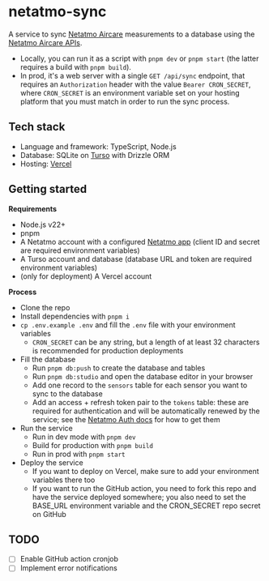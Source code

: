 # netatmo-sync

A service to sync [Netatmo Aircare](https://shop.netatmo.com/aircare) measurements to a database using the [Netatmo Aircare APIs](https://dev.netatmo.com/apidocumentation/aircare).

- Locally, you can run it as a script with `pnpm dev` or `pnpm start` (the latter requires a build with `pnpm build`).
- In prod, it's a web server with a single `GET /api/sync` endpoint, that requires an `Authorization` header with the value `Bearer CRON_SECRET`, where `CRON_SECRET` is an environment variable set on your hosting platform that you must match in order to run the sync process.

## Tech stack

- Language and framework: TypeScript, Node.js
- Database: SQLite on [Turso](https://turso.tech/) with Drizzle ORM
- Hosting: [Vercel](https://vercel.com/)

## Getting started

**Requirements**

- Node.js v22+
- pnpm
- A Netatmo account with a configured [Netatmo app](https://dev.netatmo.com/apps) (client ID and secret are required environment variables)
- A Turso account and database (database URL and token are required environment variables)
- (only for deployment) A Vercel account

**Process**

- Clone the repo
- Install dependencies with `pnpm i`
- `cp .env.example .env` and fill the `.env` file with your environment variables
  - `CRON_SECRET` can be any string, but a length of at least 32 characters is recommended for production deployments
- Fill the database
  - Run `pnpm db:push` to create the database and tables
  - Run `pnpm db:studio` and open the database editor in your browser
  - Add one record to the `sensors` table for each sensor you want to sync to the database
  - Add an access + refresh token pair to the `tokens` table: these are required for authentication and will be automatically renewed by the service; see the [Netatmo Auth docs](https://dev.netatmo.com/apidocumentation/oauth) for how to get them
- Run the service
  - Run in dev mode with `pnpm dev`
  - Build for production with `pnpm build`
  - Run in prod with `pnpm start`
- Deploy the service
  - If you want to deploy on Vercel, make sure to add your environment variables there too
  - If you want to run the GitHub action, you need to fork this repo and have the service deployed somewhere; you also need to set the BASE_URL environment variable and the CRON_SECRET repo secret on GitHub

## TODO

- [ ] Enable GitHub action cronjob
- [ ] Implement error notifications
